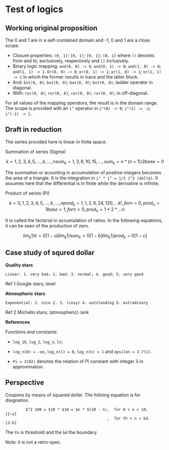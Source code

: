 # Test of logics

## Working original proposition

The 0 and 1 are in a self-contained domain and -1, 0 and 1 are a close scope.

- Closure properties: `(0, 1)`; `[0, 1)`; `[0, 1]`; `(0, 1]` where `()` denotes
  from and to, exclusively, respectively and `[]` inclusively.
- Binary logic mapping: `and(0, 0) -> 0`; `and(0, 1) -> 0`; `and(1, 0) -> 0`;
  `and(1, 1) -> 1`. `Or(0, 0) -> 0`; `or(0, 1) -> 1`; `or(1, 0) -> 1`;
  `or(1, 1) -> 1` in which the former results in trace and the latter block.
- And: `but(0, 0)`; `but(0, 0)`; `but(0, 0)`; `but(0, 0)`; ladder operator in
  diagonal.
- With: `ror(0, 0)`; `ror(0, 0)`; `ror(0, 0)`; `ror(0, 0)`; in off-diagonal.

For all values of the mapping operators, the result is in the domain range. The
scope is provided with an `i^` operator in `i^(0) -> 0`; `i^(1) -> -1`;
`i^(-1) -> 1`.


## Draft in reduction

The series provided here is linear in finite space.

Summation of series (Sigma)

```math
k =     1, 2, 3,  4,  5, ... , k, ..., n
sum_k = 1, 3, 6, 10, 15, ...         , sum_k = n * (n + 1) / 2
base =  0
```

The summation or acounting in accumulation of positive integers becomes the area
of a triangle. It is the integration in `i^ * i^ = 1/2 i^2 (delta)`. It assumes
here that the differential is in finite while the derivative is infinite.

Product of series (Pi)

```math
k =      0, 1, 2, 3,  4,   5, ... , k, ..., n
prod_k = 1, 1, 2, 6, 24, 120, ...   k!    , for n = 0, prod_n = 1
base =   1                                , for n > 0, prod_n = 1 * 2 * ... n
```

It is called the factorial in accumulation of ratios. In the following equations,
it can be seen of the production of zero.

```math
                        lim_k 1/k = 0                                  [1-a]

                        lim_k 1/sum_k = 0                              [1-b]

                        lim_k 1/prod_k = 0                             [1-c]
```


## Case study of squred dollar

**Quality stars**
```
Linear: 1. very bad; 2. bad; 3. normal; 4. good; 5. very good
```

Ref 1 Google stars; level

**Atmospheric stars**
```
Exponential: 1. nice 2. 3. (cosy) 4. outstanding 5. extradinary
```

Ref 2 Michelin stars; (atmospheric) rank

**References**

Functions and constants:

- `log_10`, `log_2`, `log_n`, `ln`;

- `log_n(0) = -oo`, `log_n(1) = 0`, `log_n(n) = 1` and `epsilon = 2.7(1)`.

- `Pi = 3(02)` denotes the relation of Pi constant with integer 3 in
  approximation.


## Perspective

Coupons by means of squared dollar. The folloing equation is for disignation.

```sdlr
         $^2 100 = $10 * $10 = $n * $(10 - n),  for 0 < n < 10,        [2-a]
                                             ,  for th < n < bd.       [2-b]
```
The `th` is threshold and the `bd` the boundary.

Note: it is not a retro-spec.
